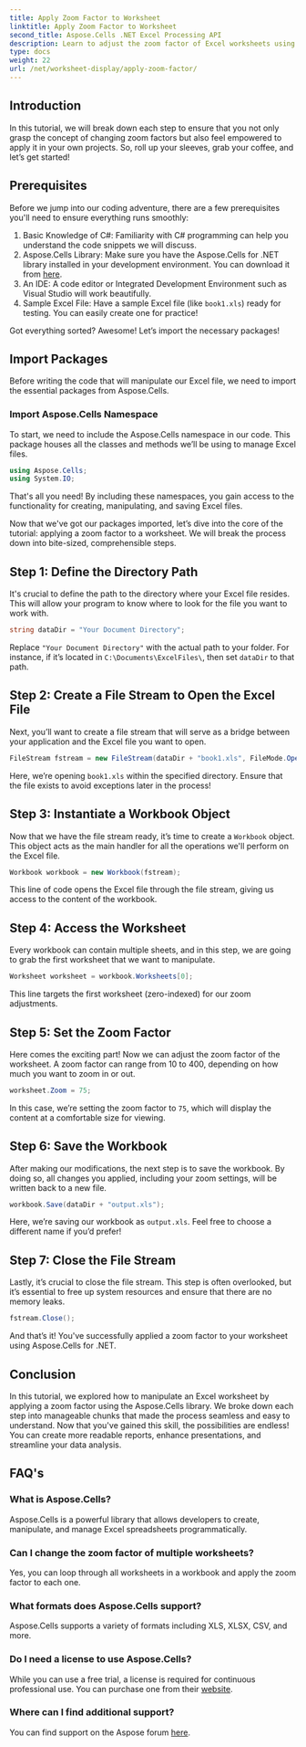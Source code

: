 ```yaml
---
title: Apply Zoom Factor to Worksheet
linktitle: Apply Zoom Factor to Worksheet
second_title: Aspose.Cells .NET Excel Processing API
description: Learn to adjust the zoom factor of Excel worksheets using Aspose.Cells for .NET. Step-by-step guide for improved readability and data presentation.
type: docs
weight: 22
url: /net/worksheet-display/apply-zoom-factor/
---
```

## Introduction

In this tutorial, we will break down each step to ensure that you not only grasp the concept of changing zoom factors but also feel empowered to apply it in your own projects. So, roll up your sleeves, grab your coffee, and let’s get started!

## Prerequisites

Before we jump into our coding adventure, there are a few prerequisites you'll need to ensure everything runs smoothly:

1. Basic Knowledge of C#: Familiarity with C# programming can help you understand the code snippets we will discuss.
2. Aspose.Cells Library: Make sure you have the Aspose.Cells for .NET library installed in your development environment. You can download it from [here](https://releases.aspose.com/cells/net/).
3. An IDE: A code editor or Integrated Development Environment such as Visual Studio will work beautifully.
4. Sample Excel File: Have a sample Excel file (like `book1.xls`) ready for testing. You can easily create one for practice!

Got everything sorted? Awesome! Let’s import the necessary packages!

## Import Packages

Before writing the code that will manipulate our Excel file, we need to import the essential packages from Aspose.Cells. 

### Import Aspose.Cells Namespace

To start, we need to include the Aspose.Cells namespace in our code. This package houses all the classes and methods we’ll be using to manage Excel files.

```csharp
using Aspose.Cells;
using System.IO;
```

That's all you need! By including these namespaces, you gain access to the functionality for creating, manipulating, and saving Excel files.

Now that we've got our packages imported, let’s dive into the core of the tutorial: applying a zoom factor to a worksheet. We will break the process down into bite-sized, comprehensible steps.

## Step 1: Define the Directory Path

It's crucial to define the path to the directory where your Excel file resides. This will allow your program to know where to look for the file you want to work with.

```csharp
string dataDir = "Your Document Directory";
```

Replace `"Your Document Directory"` with the actual path to your folder. For instance, if it’s located in `C:\Documents\ExcelFiles\`, then set `dataDir` to that path.

## Step 2: Create a File Stream to Open the Excel File

Next, you’ll want to create a file stream that will serve as a bridge between your application and the Excel file you want to open.

```csharp
FileStream fstream = new FileStream(dataDir + "book1.xls", FileMode.Open);
```

Here, we’re opening `book1.xls` within the specified directory. Ensure that the file exists to avoid exceptions later in the process!

## Step 3: Instantiate a Workbook Object

Now that we have the file stream ready, it’s time to create a `Workbook` object. This object acts as the main handler for all the operations we'll perform on the Excel file.

```csharp
Workbook workbook = new Workbook(fstream);
```

This line of code opens the Excel file through the file stream, giving us access to the content of the workbook.

## Step 4: Access the Worksheet

Every workbook can contain multiple sheets, and in this step, we are going to grab the first worksheet that we want to manipulate.

```csharp
Worksheet worksheet = workbook.Worksheets[0];
```

This line targets the first worksheet (zero-indexed) for our zoom adjustments.

## Step 5: Set the Zoom Factor

Here comes the exciting part! Now we can adjust the zoom factor of the worksheet. A zoom factor can range from 10 to 400, depending on how much you want to zoom in or out.

```csharp
worksheet.Zoom = 75;
```

In this case, we’re setting the zoom factor to `75`, which will display the content at a comfortable size for viewing.

## Step 6: Save the Workbook

After making our modifications, the next step is to save the workbook. By doing so, all changes you applied, including your zoom settings, will be written back to a new file.

```csharp
workbook.Save(dataDir + "output.xls");
```

Here, we’re saving our workbook as `output.xls`. Feel free to choose a different name if you’d prefer!

## Step 7: Close the File Stream

Lastly, it’s crucial to close the file stream. This step is often overlooked, but it’s essential to free up system resources and ensure that there are no memory leaks.

```csharp
fstream.Close();
```

And that’s it! You've successfully applied a zoom factor to your worksheet using Aspose.Cells for .NET. 

## Conclusion

In this tutorial, we explored how to manipulate an Excel worksheet by applying a zoom factor using the Aspose.Cells library. We broke down each step into manageable chunks that made the process seamless and easy to understand. Now that you've gained this skill, the possibilities are endless! You can create more readable reports, enhance presentations, and streamline your data analysis.

## FAQ's

### What is Aspose.Cells?  
Aspose.Cells is a powerful library that allows developers to create, manipulate, and manage Excel spreadsheets programmatically.

### Can I change the zoom factor of multiple worksheets?  
Yes, you can loop through all worksheets in a workbook and apply the zoom factor to each one.

### What formats does Aspose.Cells support?  
Aspose.Cells supports a variety of formats including XLS, XLSX, CSV, and more.

### Do I need a license to use Aspose.Cells?  
While you can use a free trial, a license is required for continuous professional use. You can purchase one from their [website](https://purchase.aspose.com/buy).

### Where can I find additional support?  
You can find support on the Aspose forum [here](https://forum.aspose.com/c/cells/9).


